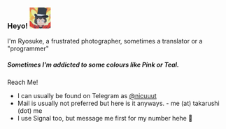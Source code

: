 ### Heyo! <img src="https://github.com/takarushi/takarushi/blob/master/IMG_20200712_182740_522.png" alt="Michiru Kagemori (protagonist of BNA: Brand New Animal) on her human form on the foreground with a hat and a explosion on the background" width="48" height="48">
I'm Ryosuke, a frustrated photographer, sometimes a translator or a "programmer" 
##### Sometimes I'm addicted to some colours like Pink or Teal.

Reach Me!

- I can usually be found on Telegram as [@nicuuut](https://t.me/nicuuut)
- Mail is usually not preferred but here is it anyways. - me (at) takarushi (dot) me
- I use Signal too, but message me first for my number hehe 🌚
